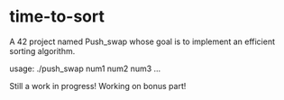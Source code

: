 # time-to-sort
A 42 project named Push_swap whose goal is to implement an efficient sorting algorithm.

usage: ./push_swap num1 num2 num3 ...

Still a work in progress! Working on bonus part!

